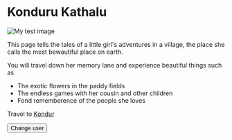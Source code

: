 <!DOCTYPE html>
<html>
  <head>
    <link href="styles/styles.css" rel="stylesheet">
    <link href="https://fonts.googleapis.com/css2?family=Inria+Serif&display=swap" rel="stylesheet">
    <meta charset="utf-8">
    <title>My test page</title>
  </head>
  <body>
    <h1> Konduru Kathalu </h1>
    <img src="images/shrimp-pond" alt="My test image">
    <p> This page tells the tales of a little girl's adventures in a village, the place she calls the most bewautiful place on earth.</p>
  <p> You will travel down her memory lane and experience beautiful things such as</p>
  <ul><li>The exotic flowers in the paddy fields</li>
  <li>The endless games with her cousin and other children</li>
<li>Fond rememberence of the people she loves</li></ul>
<p> Travel to  <a href= "http://www.google.com">Kondur</a></p>
<button>Change user</button>
<script src="scripts/scripts.js"></script>
</body>
</html> 
